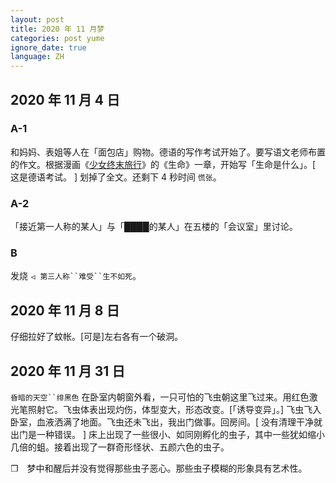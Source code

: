 ```yaml
---
layout: post
title: 2020 年 11 月梦
categories: post yume
ignore_date: true
language: ZH
---
```

## 2020 年 11 月 4 日

### A-1

和妈妈、表姐等人在「面包店」购物。德语的写作考试开始了。要写语文老师布置的作文。根据漫画《[少女终末旅行](https://zh.wikipedia.org/zh-cn/%E5%B0%91%E5%A5%B3%E7%B5%82%E6%9C%AB%E6%97%85%E8%A1%8C)》的《生命》一章，开始写「生命是什么」。[ 这是德语考试。 ] 划掉了全文。还剩下 4 秒时间 `慌张`。

### A-2

「接近第一人称的某人」与「████的某人」在五楼的「会议室」里讨论。

### B

发烧 `⏿ 第三人称``难受``生不如死`。

## 2020 年 11 月 8 日

仔细拉好了蚊帐。[可是]左右各有一个破洞。

## 2020 年 11 月 31 日

`昏暗的天空``绯黑色` 在卧室内朝窗外看，一只可怕的飞虫朝这里飞过来。用红色激光笔照射它。飞虫体表出现灼伤，体型变大，形态改变。[「诱导变异」。] 飞虫飞入卧室，血液洒满了地面。飞虫还未飞出，我出门做事。回房间。[ 没有清理干净就出门是一种错误。 ] 床上出现了一些很小、如同刚孵化的虫子，其中一些犹如缩小几倍的蛆。接着出现了一群奇形怪状、五颜六色的虫子。

❐&emsp;梦中和醒后并没有觉得那些虫子恶心。那些虫子模糊的形象具有艺术性。

